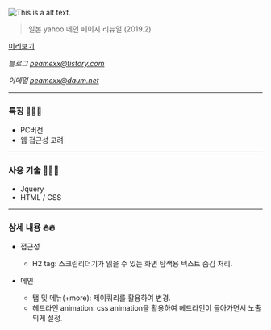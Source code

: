 ![This is a alt text.](http://peamexx.com/img/yahooLogo.png)

> 일본 yahoo 메인 페이지 리뉴얼 (2019.2)

[미리보기](https://peamexx.github.io/yahoo/)

*블로그 [peamexx@tistory.com](http://peamexx.tistory.com)*

*이메일 peamexx@daum.net*

___

### 특징 🧚🏻‍♀️
- PC버전
- 웹 접근성 고려
___

### 사용 기술 🤸🤸‍♂️
- Jquery
- HTML / CSS
___

### 상세 내용 🔥🔥

- 접근성
    - H2 tag: 스크린리더기가 읽을 수 있는 화면 탐색용 텍스트 숨김 처리.

- 메인
    - 탭 및 메뉴(+more): 제이쿼리를 활용하여 변경.
    - 헤드라인 animation: css animation을 활용하여 헤드라인이 돌아가면서 노출되게 설정.
